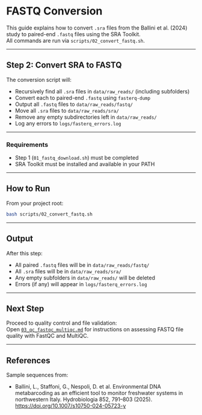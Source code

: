 # FASTQ Conversion

This guide explains how to convert `.sra` files from the Ballini et al. (2024) study to paired-end `.fastq` files using the SRA Toolkit.   
All commands are run via `scripts/02_convert_fastq.sh`.

---

## Step 2: Convert SRA to FASTQ

The conversion script will:
- Recursively find all `.sra` files in `data/raw_reads/` (including subfolders)
- Convert each to paired-end `.fastq` using `fasterq-dump`
- Output all `.fastq` files to `data/raw_reads/fastq/`
- Move all `.sra` files to `data/raw_reads/sra/`
- Remove any empty subdirectories left in `data/raw_reads/`
- Log any errors to `logs/fasterq_errors.log`

---

### Requirements

- Step 1 (`01_fastq_download.sh`) must be completed
- SRA Toolkit must be installed and available in your PATH

---

## How to Run

From your project root:

```bash
bash scripts/02_convert_fastq.sh
```

---

## Output

After this step:
- All paired `.fastq` files will be in `data/raw_reads/fastq/`
- All `.sra` files will be in `data/raw_reads/sra/`
- Any empty subfolders in `data/raw_reads/` will be deleted
- Errors (if any) will appear in `logs/fasterq_errors.log`

---

## Next Step

Proceed to quality control and file validation:  
Open [`03_qc_fastqc_multiqc.md`](03_qc_fastqc_multiqc.md) for instructions on assessing FASTQ file quality with FastQC and MultiQC.

---

## References

Sample sequences from:
- Ballini, L., Staffoni, G., Nespoli, D. et al. Environmental DNA metabarcoding as an efficient tool to monitor freshwater systems in northwestern Italy. Hydrobiologia 852, 791–803 (2025). https://doi.org/10.1007/s10750-024-05723-y